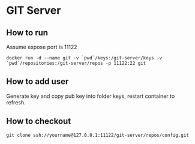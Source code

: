 # GIT Server
## How to run
Assume expose port is 11122
```shell
docker run -d --name git -v `pwd`/keys:/git-server/keys -v `pwd`/repositories:/git-server/repos -p 11122:22 git
```

## How to add user
Generate key and copy pub key into folder keys, restart container to refresh.

## How to checkout
```shell
git clone ssh://yourname@127.0.0.1:11122/git-server/repos/config.git
```

